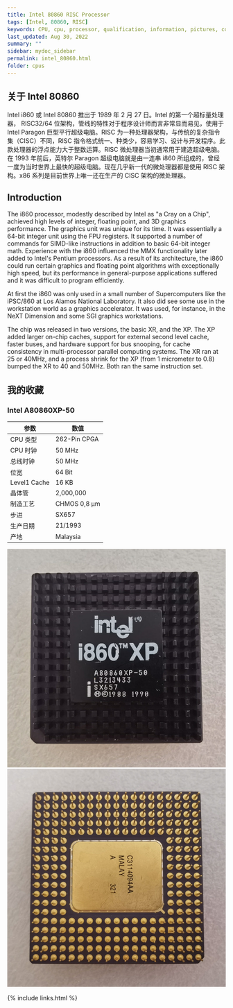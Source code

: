 ```yaml
---
title: Intel 80860 RISC Processor
tags: [Intel, 80860, RISC]
keywords: CPU, cpu, processor, qualification, information, pictures, core, frequency, chip packaging, packaging, cpu info, x86, collection, amd, cyrix, harris, ibm, idt, iit, intel, motorola, nec, sgs, sgs-thomson, siemens, ST, signetics, mhs, ti, texas instruments, ulsi, umc, weitek, zilog, 808x, 8085, 8088, 8086, 80188, 80186, 80286, 286, 80386, 386, i386, Am386, 386sx, 386dx, 486, i486, 586, 486sx, 486dx, overdrive, 487, pentium, 586, 5x86, 386dlc, 386slc, 486dx2, mmx, ppro, pentium-pro, pro, athlon, duron, z80, dirk oppelt, dirk, oppelt, engineering, sample, samples
last_updated: Aug 30, 2022
summary: ""
sidebar: mydoc_sidebar
permalink: intel_80860.html
folder: cpus
---
```


## 关于 Intel 80860

Intel i860 或 Intel 80860 推出于 1989 年 2 月 27 日。Intel 的第一个超标量处理器， RISC32/64 位架构，管线的特性对于程序设计师而言非常显而易见，使用于 Intel Paragon 巨型平行超级电脑。RISC 为一种处理器架构，与传统的复杂指令集（CISC）不同，RISC 指令格式统一、种类少，容易学习、设计与开发程序。此款处理器的浮点能力大于整数运算。RISC 微处理器当初通常用于建造超级电脑。在 1993 年前后，英特尔 Paragon 超级电脑就是由一连串 i860 所组成的，曾经一度为当时世界上最快的超级电脑。现在几乎新一代的微处理器都是使用 RISC 架构。x86 系列是目前世界上唯一还在生产的 CISC 架构的微处理器。

## Introduction

The i860 processor, modestly described by Intel as "a Cray on a Chip", achieved high levels of integer, floating point, and 3D graphics performance. The graphics unit was unique for its time. It was essentially a 64-bit integer unit using the FPU registers. It supported a number of commands for SIMD-like instructions in addition to basic 64-bit integer math. Experience with the i860 influenced the MMX functionality later added to Intel's Pentium processors. As a result of its architecture, the i860 could run certain graphics and floating point algorithms with exceptionally high speed, but its performance in general-purpose applications suffered and it was difficult to program efficiently.
 
At first the i860 was only used in a small number of Supercomputers like the iPSC/860 at Los Alamos National Laboratory. It also did see some use in the workstation world as a graphics accelerator. It was used, for instance, in the NeXT Dimension and some SGI graphics workstations.
 
The chip was released in two versions, the basic XR, and the XP. The XP added larger on-chip caches, support for external second level cache, faster buses, and hardware support for bus snooping, for cache consistency in multi-processor parallel computing systems. The XR ran at 25 or 40MHz, and a process shrink for the XP (from 1 micrometer to 0.8) bumped the XR to 40 and 50MHz. Both ran the same instruction set.

## 我的收藏

### Intel A80860XP-50

| 参数 | 数值 |
| ------ | ------ |
| CPU 类型 | 262-Pin CPGA |
| CPU 时钟 | 50 MHz |
| 总线时钟 | 50 MHz |
| 位宽 | 64 Bit |
| Level1 Cache | 16 KB |
| 晶体管 | 2,000,000 |
| 制造工艺 | CHMOS 0,8 µm |
| 步进 | SX657 |
| 生产日期 | 21/1993 |
| 产地 | Malaysia |

![Intel A80860XP-50 正面](/images/cpus/Intel/Intel_A80860XP-50_1.jpg)
![Intel A80860XP-50 反面](/images/cpus/Intel/Intel_A80860XP-50_2.jpg)

{% include links.html %}
